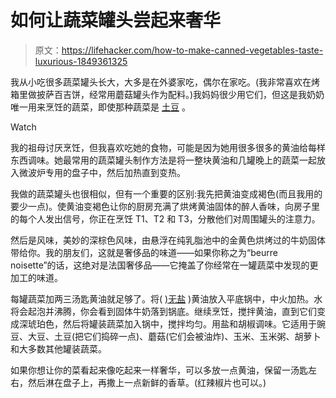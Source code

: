 # 如何让蔬菜罐头尝起来奢华

> 原文：<https://lifehacker.com/how-to-make-canned-vegetables-taste-luxurious-1849361325>

我从小吃很多蔬菜罐头长大，大多是在外婆家吃，偶尔在家吃。(我非常喜欢在烤箱里做披萨百吉饼，经常用蘑菇罐头作为配料。)我妈妈很少用它们，但这是我奶奶唯一用来烹饪的蔬菜，即使那种蔬菜是 [土豆](https://lifehacker.com/canned-potatoes-were-made-for-the-air-fryer-1848821489) 。

Watch

我的祖母讨厌烹饪，但我喜欢吃她的食物，可能是因为她用很多很多的黄油给每样东西调味。她最常用的蔬菜罐头制作方法是将一整块黄油和几罐晚上的蔬菜一起放入微波炉专用的盘子中，然后加热直到变热。

我做的蔬菜罐头也很相似，但有一个重要的区别:我先把黄油变成褐色(而且我用的要少一点)。使黄油变褐色让你的厨房充满了烘烤黄油固体的醉人香味，向房子里的每个人发出信号，你正在烹饪 T1、T2 和 T3，分散他们对周围罐头的注意力。

然后是风味，美妙的深棕色风味，由悬浮在纯乳脂池中的金黄色烘烤过的牛奶固体带给你。我的朋友们，这就是奢侈品的味道——如果你称之为“beurre noisette”的话，这绝对是法国奢侈品——它掩盖了你经常在一罐蔬菜中发现的更加工的味道。

每罐蔬菜加两三汤匙黄油就足够了。将( [)无盐](https://lifehacker.com/this-is-the-best-butter-for-browning-1849174807) )黄油放入平底锅中，中火加热。水将会起泡并沸腾，你会看到固体牛奶落到锅底。继续烹饪，搅拌黄油，直到它们变成深琥珀色，然后将罐装蔬菜加入锅中，搅拌均匀。用盐和胡椒调味。它适用于豌豆、大豆、土豆(把它们捣碎一点)、蘑菇(它们会被油炸)、玉米、玉米粥、胡萝卜和大多数其他罐装蔬菜。

如果你想让你的菜看起来像吃起来一样奢华，可以多放一点黄油，保留一汤匙左右，然后淋在盘子上，再撒上一点新鲜的香草。(红辣椒片也可以。)